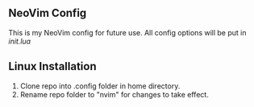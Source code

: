 ## NeoVim Config

This is my NeoVim config for future use. All config options will
be put in *init.lua*

## Linux Installation 

1. Clone repo into .config folder in home directory.
2. Rename repo folder to "nvim" for changes to take effect.
